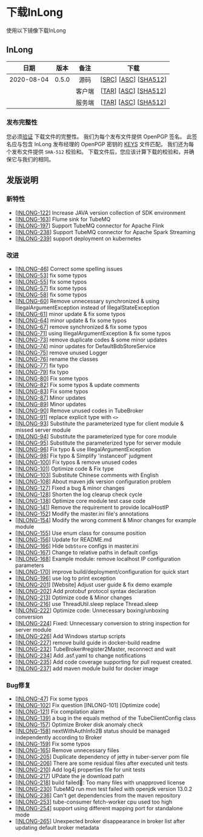 # 下载InLong
  使用以下镜像下载InLong

## InLong
| 日期 | 版本| 备注 | 下载 |
|:---:|:--:|:--:|:--:|
| 2020-08-04 | 0.5.0 | 源码 | [[SRC](https://archive.apache.org/dist/incubator/tubemq/0.5.0-incubating/apache-tubemq-0.5.0-incubating-src.tar.gz)]                 [[ASC](https://archive.apache.org/dist/incubator/tubemq/0.5.0-incubating/apache-tubemq-0.5.0-incubating-src.tar.gz.asc)]             [[SHA512](https://archive.apache.org/dist/incubator/tubemq/0.5.0-incubating/apache-tubemq-0.5.0-incubating-src.tar.gz.sha512)] |
| |                       | 客户端 | [[TAR](https://archive.apache.org/dist/incubator/tubemq/0.5.0-incubating/apache-tubemq-client-0.5.0-incubating-bin.tar.gz)]          [[ASC](https://archive.apache.org/dist/incubator/tubemq/0.5.0-incubating/apache-tubemq-client-0.5.0-incubating-bin.tar.gz.asc)]      [[SHA512](https://archive.apache.org/dist/incubator/tubemq/0.5.0-incubating/apache-tubemq-client-0.5.0-incubating-bin.tar.gz.sha512)] |
| |                       | 服务端 | [[TAR](https://archive.apache.org/dist/incubator/tubemq/0.5.0-incubating/apache-tubemq-server-0.5.0-incubating-bin.tar.gz)]          [[ASC](https://archive.apache.org/dist/incubator/tubemq/0.5.0-incubating/apache-tubemq-server-0.5.0-incubating-bin.tar.gz.asc)]      [[SHA512](https://archive.apache.org/dist/incubator/tubemq/0.5.0-incubating/apache-tubemq-server-0.5.0-incubating-bin.tar.gz.sha512)] |

### 发布完整性
   您必须[验证](https://www.apache.org/info/verification.html) 下载文件的完整性。 我们为每个发布文件提供 OpenPGP 签名。 此签名应与包含 InLong 发布经理的 OpenPGP 密钥的 [KEYS](https://downloads.apache.org/incubator/inlong/KEYS) 文件匹配。 我们还为每个发布文件提供 <code>SHA-512</code> 校验和。 下载文件后，您应该计算下载的校验和，并确保它与我们的相同。


## 发版说明

### 新特性
 - [[INLONG-122](https://issues.apache.org/jira/browse/INLONG-122)] Increase JAVA version collection of SDK environment
 - [[INLONG-163](https://issues.apache.org/jira/browse/INLONG-163)] Flume sink for TubeMQ
 - [[INLONG-197](https://issues.apache.org/jira/browse/INLONG-197)] Support TubeMQ connector for Apache Flink
 - [[INLONG-238](https://issues.apache.org/jira/browse/INLONG-238)] Support TubeMQ connector for Apache Spark Streaming
 - [[INLONG-239](https://issues.apache.org/jira/browse/INLONG-239)] support deployment on kubernetes
 
### 改进
 - [[INLONG-46](https://issues.apache.org/jira/browse/INLONG-46)] Correct some spelling issues
 - [[INLONG-53](https://issues.apache.org/jira/browse/INLONG-53)] fix some typos
 - [[INLONG-55](https://issues.apache.org/jira/browse/INLONG-55)] fix some typos
 - [[INLONG-57](https://issues.apache.org/jira/browse/INLONG-57)] fix some typos
 - [[INLONG-58](https://issues.apache.org/jira/browse/INLONG-58)] fix some typos
 - [[INLONG-60](https://issues.apache.org/jira/browse/INLONG-60)] Remove unnecessary synchronized & using IllegalArgumentException instead of IllegalStateException
 - [[INLONG-61](https://issues.apache.org/jira/browse/INLONG-61)] minor update & fix some typos
 - [[INLONG-64](https://issues.apache.org/jira/browse/INLONG-64)] minor update & fix some typos
 - [[INLONG-67](https://issues.apache.org/jira/browse/INLONG-67)] remove synchronized & fix some typos
 - [[INLONG-71](https://issues.apache.org/jira/browse/INLONG-71)] using IllegalArgumentException & fix some typos
 - [[INLONG-73](https://issues.apache.org/jira/browse/INLONG-73)] remove duplicate codes & some minor updates
 - [[INLONG-74](https://issues.apache.org/jira/browse/INLONG-74)] minor updates for DefaultBdbStoreService
 - [[INLONG-75](https://issues.apache.org/jira/browse/INLONG-75)] remove unused Logger
 - [[INLONG-76](https://issues.apache.org/jira/browse/INLONG-76)] rename the classes
 - [[INLONG-77](https://issues.apache.org/jira/browse/INLONG-77)] fix typo
 - [[INLONG-79](https://issues.apache.org/jira/browse/INLONG-79)] fix typo
 - [[INLONG-80](https://issues.apache.org/jira/browse/INLONG-80)] Fix some typos
 - [[INLONG-82](https://issues.apache.org/jira/browse/INLONG-82)] Fix some typos & update comments
 - [[INLONG-83](https://issues.apache.org/jira/browse/INLONG-83)] Fix some typos
 - [[INLONG-87](https://issues.apache.org/jira/browse/INLONG-87)] Minor updates
 - [[INLONG-89](https://issues.apache.org/jira/browse/INLONG-89)] Minor updates
 - [[INLONG-90](https://issues.apache.org/jira/browse/INLONG-90)] Remove unused codes in TubeBroker
 - [[INLONG-91](https://issues.apache.org/jira/browse/INLONG-91)] replace explicit type with `<>`
 - [[INLONG-93](https://issues.apache.org/jira/browse/INLONG-93)] Substitute the parameterized type for client module & missed server module
 - [[INLONG-94](https://issues.apache.org/jira/browse/INLONG-94)] Substitute the parameterized type for core module
 - [[INLONG-95](https://issues.apache.org/jira/browse/INLONG-95)] Substitute the parameterized type for server module
 - [[INLONG-96](https://issues.apache.org/jira/browse/INLONG-96)] Fix typo & use IllegalArgumentException
 - [[INLONG-98](https://issues.apache.org/jira/browse/INLONG-98)] Fix typo & Simplify 'instanceof' judgment
 - [[INLONG-100](https://issues.apache.org/jira/browse/INLONG-100)] Fix typos & remove unused codes
 - [[INLONG-101](https://issues.apache.org/jira/browse/INLONG-101)] Optimize code & Fix type
 - [[INLONG-103](https://issues.apache.org/jira/browse/INLONG-103)] Substitute Chinese comments with English
 - [[INLONG-108](https://issues.apache.org/jira/browse/INLONG-108)] About maven jdk version configuration problem
 - [[INLONG-127](https://issues.apache.org/jira/browse/INLONG-127)] Fixed a bug & minor changes
 - [[INLONG-128](https://issues.apache.org/jira/browse/INLONG-128)] Shorten the log clearup check cycle
 - [[INLONG-138](https://issues.apache.org/jira/browse/INLONG-138)] Optimize core module test case code
 - [[INLONG-141](https://issues.apache.org/jira/browse/INLONG-141)] Remove the requirement to provide localHostIP
 - [[INLONG-152](https://issues.apache.org/jira/browse/INLONG-152)] Modify the master.ini file's annotations
 - [[INLONG-154](https://issues.apache.org/jira/browse/INLONG-154)] Modify the wrong comment & Minor changes for example module
 - [[INLONG-155](https://issues.apache.org/jira/browse/INLONG-155)] Use enum class for consume position
 - [[INLONG-156](https://issues.apache.org/jira/browse/INLONG-156)] Update for README.md
 - [[INLONG-166](https://issues.apache.org/jira/browse/INLONG-166)] Hide `bdbStore` configs in master.ini
 - [[INLONG-167](https://issues.apache.org/jira/browse/INLONG-167)] Change to relative paths in default configs
 - [[INLONG-168](https://issues.apache.org/jira/browse/INLONG-168)] Example module: remove localhost IP configuration parameters
 - [[INLONG-170](https://issues.apache.org/jira/browse/INLONG-170)] improve build/deployment/configuration for quick start
 - [[INLONG-196](https://issues.apache.org/jira/browse/INLONG-196)] use log to print exception
 - [[INLONG-201](https://issues.apache.org/jira/browse/INLONG-201)] [Website] Adjust user guide & fix demo example
 - [[INLONG-202](https://issues.apache.org/jira/browse/INLONG-202)] Add protobuf protocol syntax declaration
 - [[INLONG-213](https://issues.apache.org/jira/browse/INLONG-213)] Optimize code & Minor changes
 - [[INLONG-216](https://issues.apache.org/jira/browse/INLONG-216)] use ThreadUtil.sleep replace Thread.sleep
 - [[INLONG-222](https://issues.apache.org/jira/browse/INLONG-222)] Optimize code: Unnecessary boxing/unboxing conversion
 - [[INLONG-224](https://issues.apache.org/jira/browse/INLONG-224)] Fixed: Unnecessary conversion to string inspection for server module
 - [[INLONG-226](https://issues.apache.org/jira/browse/INLONG-226)] Add Windows startup scripts
 - [[INLONG-227](https://issues.apache.org/jira/browse/INLONG-227)] remove build guide in docker-build readme
 - [[INLONG-232](https://issues.apache.org/jira/browse/INLONG-232)] TubeBroker#register2Master, reconnect and wait
 - [[INLONG-234](https://issues.apache.org/jira/browse/INLONG-234)] Add .asf.yaml to change notifications
 - [[INLONG-235](https://issues.apache.org/jira/browse/INLONG-235)] Add code coverage supporting for pull request created.
 - [[INLONG-237](https://issues.apache.org/jira/browse/INLONG-237)] add maven module build for docker image
 
### Bug修复
 - [[INLONG-47](https://issues.apache.org/jira/browse/INLONG-47)] Fix some typos
 - [[INLONG-102](https://issues.apache.org/jira/browse/INLONG-102)] Fix question [INLONG-101] [Optimize code]
 - [[INLONG-121](https://issues.apache.org/jira/browse/INLONG-121)] Fix compilation alarm
 - [[INLONG-139](https://issues.apache.org/jira/browse/INLONG-139)] a bug in the equals method of the TubeClientConfig class
 - [[INLONG-157](https://issues.apache.org/jira/browse/INLONG-157)] Optimize Broker disk anomaly check
 - [[INLONG-158](https://issues.apache.org/jira/browse/INLONG-158)] nextWithAuthInfo2B status should be managed independently according to Broker
 - [[INLONG-159](https://issues.apache.org/jira/browse/INLONG-159)] Fix some typos
 - [[INLONG-165](https://issues.apache.org/jira/browse/INLONG-165)] Remove unnecessary fiiles
 - [[INLONG-205](https://issues.apache.org/jira/browse/INLONG-205)] Duplicate dependency of jetty in tuber-server pom file
 - [[INLONG-206](https://issues.apache.org/jira/browse/INLONG-206)] There are some residual files after executed unit tests
 - [[INLONG-210](https://issues.apache.org/jira/browse/INLONG-210)] Add log4j properties file for unit tests
 - [[INLONG-217](https://issues.apache.org/jira/browse/INLONG-217)] UPdate the je download path
 - [[INLONG-218](https://issues.apache.org/jira/browse/INLONG-218)] build failed: Too many files with unapproved license
 - [[INLONG-230](https://issues.apache.org/jira/browse/INLONG-230)] TubeMQ run mvn test failed with openjdk version 13.0.2
 - [[INLONG-236](https://issues.apache.org/jira/browse/INLONG-236)] Can't get dependencies from the maven repository
 - [[INLONG-253](https://issues.apache.org/jira/browse/INLONG-253)] tube-consumer fetch-worker cpu used too high
 - [[INLONG-254](https://issues.apache.org/jira/browse/INLONG-254)] support using different mapping port for standalone mode
 - [[INLONG-265](https://issues.apache.org/jira/browse/INLONG-265)] Unexpected broker disappearance in broker list after updating default broker metadata
